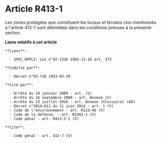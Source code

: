# Article R413-1

Les zones protégées que constituent les locaux et terrains clos mentionnés à l'article 413-7 sont délimitées dans les
conditions prévues à la présente section.

**Liens relatifs à cet article**

	**Liens**:

	  - SPEC_APPLI: Loi n°92-1336 1992-12-16 art. 373

	**Codifié par**:

	  - Décret n°93-726 1993-03-29

	**Cité par**:

	  - Arrêté du 19 janvier 2009 - art. (V)
	  - Arrêté du 16 septembre 2009 - art. Annexe (V)
	  - Arrêté du 23 juillet 2010 - art. Annexe (Glossaire) (Ab)
	  - Décret n°2014-611 du 11 juin 2014 - art. 1 (V)
	  - Code de l'environnement - art. R123-46 (V)
	  - Code de la défense. - art. R2362-1 (V)
	  - Code pénal - art. R413-5-1 (V)

	**Cite**:

	  - Code pénal - art. 413-7 (V)
